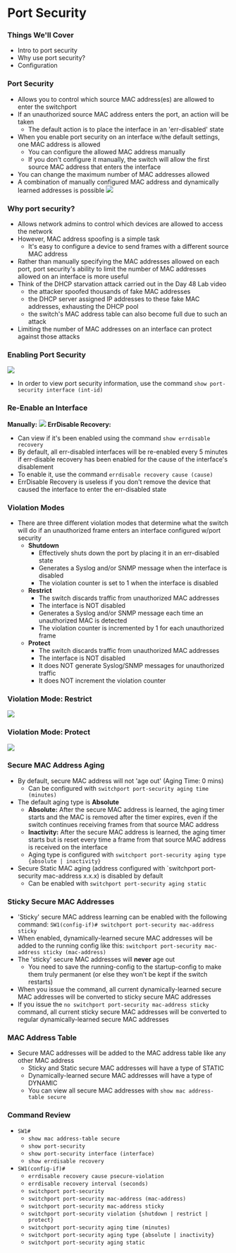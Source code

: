 # Port Security
### Things We'll Cover
- Intro to port security
- Why use port security?
- Configuration
### Port Security
- Allows you to control which source MAC address(es) are allowed to enter the switchport
- If an unauthorized source MAC address enters the port, an action will be taken
	- The default action is to place the interface in an 'err-disabled' state
- When you enable port security on an interface w/the default settings, one MAC address is allowed
	- You can configure the allowed MAC address manually
	- If you don't configure it manually, the switch will allow the first source MAC address that enters the interface
- You can change the maximum number of MAC addresses allowed
- A combination of manually configured MAC address and dynamically learned addresses is possible
![](attachments/6db54e4348dd5b7579ebb1e394fa8a71.png)
### Why port security?
- Allows network admins to control which devices are allowed to access the network
- However, MAC address spoofing is a simple task
	- It's easy to configure a device to send frames with a different source MAC address
- Rather than manually specifying the MAC addresses allowed on each port, port security's ability to limit the number of MAC addresses allowed on an interface is more useful
- Think of the DHCP starvation attack carried out in the Day 48 Lab video
	- the attacker spoofed thousands of fake MAC addresses
	- the DHCP server assigned IP addresses to these fake MAC addresses, exhausting the DHCP pool
	- the switch's MAC address table can also become full due to such an attack
- Limiting the number of MAC addresses on an interface can protect against those attacks
### Enabling Port Security
![](attachments/f93869948b6cc9328a3cffc5649e5e07.png)
- In order to view port security information, use the command `show port-security interface (int-id)`
### Re-Enable an Interface
**Manually:**
![](attachments/6c2740b12a2443c2e76d4dfc3af5cb9d.png)
**ErrDisable Recovery:**
- Can view if it's been enabled using the command `show errdisable recovery`
- By default, all err-disabled interfaces will be re-enabled every 5 minutes if err-disable recovery has been enabled for the cause of the interface's disablement
- To enable it, use the command `errdisable recovery cause (cause)`
- ErrDisable Recovery is useless if you don't remove the device that caused the interface to enter the err-disabled state
### Violation Modes
- There are three different violation modes that determine what the switch will do if an unauthorized frame enters an interface configured w/port security
	- **Shutdown**
		- Effectively shuts down the port by placing it in an err-disabled state
		- Generates a Syslog and/or SNMP message when the interface is disabled
		- The violation counter is set to 1 when the interface is disabled
	- **Restrict**
		- The switch discards traffic from unauthorized MAC addresses
		- The interface is NOT disabled
		- Generates a Syslog and/or SNMP message each time an unauthorized MAC is detected
		- The violation counter is incremented by 1 for each unauthorized frame
	- **Protect**
		- The switch discards traffic from unauthorized MAC addresses
		- The interface is NOT disabled
		- It does NOT generate Syslog/SNMP messages for unauthorized traffic
		- It does NOT increment the violation counter
### Violation Mode: Restrict
![](attachments/7fb86b7b43314b4262aba90d0e2c95c6.png)
### Violation Mode: Protect
![](attachments/236827dd682e91d6b265b8d3faf7d419.png)
### Secure MAC Address Aging
- By default, secure MAC address will not 'age out' (Aging Time: 0 mins)
	- Can be configured with `switchport port-security aging time (minutes)`
- The default aging type is **Absolute**
	- **Absolute:** After the secure MAC address is learned, the aging timer starts and the MAC is removed after the timer expires, even if the switch continues receiving frames from that source MAC address
	- **Inactivity:** After the secure MAC address is learned, the aging timer starts but is reset every time a frame from that source MAC address is received on the interface
	- Aging type is configured with `switchport port-security aging type {absolute | inactivity}`
- Secure Static MAC aging (address configured with `switchport port-security mac-address x.x.x) is disabled by default
	- Can be enabled with `switchport port-security aging static`
### Sticky Secure MAC Addresses
- 'Sticky' secure MAC address learning can be enabled with the following command: `SW1(config-if)# switchport port-security mac-address sticky`
- When enabled, dynamically-learned secure MAC addresses will be added to the running config like this: `switchport port-security mac-address sticky (mac-address)`
- The 'sticky' secure MAC addresses will **never** age out
	- You need to save the running-config to the startup-config to make them truly permanent (or else they won't be kept if the switch restarts)
- When you issue the command, all current dynamically-learned secure MAC addresses will be converted to sticky secure MAC addresses
- If you issue the `no switchport port-security mac-address sticky` command, all current sticky secure MAC addresses will be converted to regular dynamically-learned secure MAC addresses
### MAC Address Table
- Secure MAC addresses will be added to the MAC address table like any other MAC address
	- Sticky and Static secure MAC addresses will have a type of STATIC
	- Dynamically-learned secure MAC addresses will have a type of DYNAMIC
	- You can view all secure MAC addresses with `show mac address-table secure`
### Command Review
- `SW1#`
	- `show mac address-table secure`
	- `show port-security`
	- `show port-security interface (interface)`
	- `show errdisable recovery`
- `SW1(config-if)#`
	- `errdisable recovery cause psecure-violation`
	- `errdisable recovery interval (seconds)`
	- `switchport port-security`
	- `switchport port-security mac-address (mac-address)`
	- `switchport port-security mac-address sticky`
	- `switchport port-security violation {shutdown | restrict | protect}`
	- `switchport port-security aging time (minutes)`
	- `switchport port-security aging type {absolute | inactivity}`
	- `switchport port-security aging static`